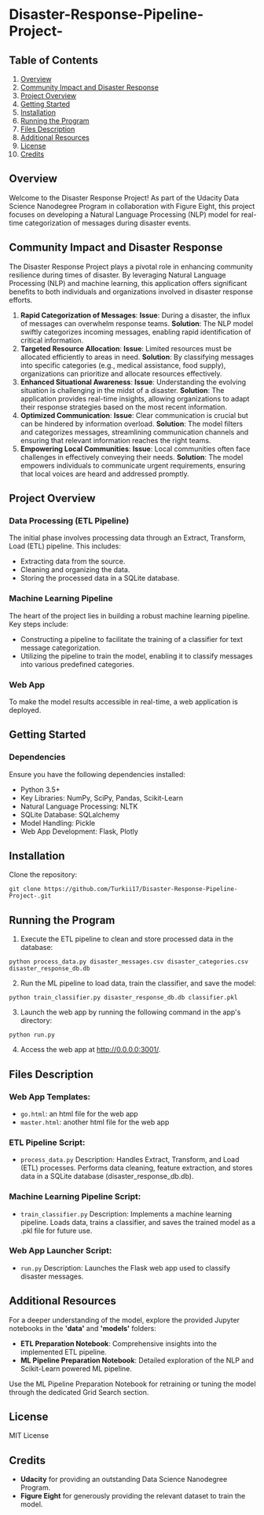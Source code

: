 # Disaster-Response-Pipeline-Project-

## Table of Contents
1. [Overview](#overview)
2. [Community Impact and Disaster Response](#community-impact-and-disaster-response)
3. [Project Overview](#project-overview)
4. [Getting Started](#getting-started)
5. [Installation](#installation)
6. [Running the Program](#running-the-program)
7. [Files Description](#files-description)
8. [Additional Resources](#additional-resources)
9. [License](#license)
10. [Credits](#credits)

## Overview
Welcome to the Disaster Response Project! As part of the Udacity Data Science Nanodegree Program in collaboration with Figure Eight, this project focuses on developing a Natural Language Processing (NLP) model for real-time categorization of messages during disaster events.

## Community Impact and Disaster Response
The Disaster Response Project plays a pivotal role in enhancing community resilience during times of disaster. By leveraging Natural Language Processing (NLP) and machine learning, this application offers significant benefits to both individuals and organizations involved in disaster response efforts.

1. **Rapid Categorization of Messages**:
**Issue**: During a disaster, the influx of messages can overwhelm response teams.
**Solution**: The NLP model swiftly categorizes incoming messages, enabling rapid identification of critical information.
2. **Targeted Resource Allocation**:
**Issue**: Limited resources must be allocated efficiently to areas in need.
**Solution**: By classifying messages into specific categories (e.g., medical assistance, food supply), organizations can prioritize and allocate resources effectively.
3. **Enhanced Situational Awareness**:
**Issue**: Understanding the evolving situation is challenging in the midst of a disaster.
**Solution**: The application provides real-time insights, allowing organizations to adapt their response strategies based on the most recent information.
4. **Optimized Communication**:
**Issue**: Clear communication is crucial but can be hindered by information overload.
**Solution**: The model filters and categorizes messages, streamlining communication channels and ensuring that relevant information reaches the right teams.
5. **Empowering Local Communities**:
**Issue**: Local communities often face challenges in effectively conveying their needs.
**Solution**: The model empowers individuals to communicate urgent requirements, ensuring that local voices are heard and addressed promptly.




## Project Overview
### Data Processing (ETL Pipeline)
The initial phase involves processing data through an Extract, Transform, Load (ETL) pipeline. This includes:

* Extracting data from the source.
* Cleaning and organizing the data.
* Storing the processed data in a SQLite database.
  
###  Machine Learning Pipeline
The heart of the project lies in building a robust machine learning pipeline. Key steps include:

* Constructing a pipeline to facilitate the training of a classifier for text message categorization.
* Utilizing the pipeline to train the model, enabling it to classify messages into various predefined categories.
  
### Web App
To make the model results accessible in real-time, a web application is deployed.

## Getting Started

### Dependencies
Ensure you have the following dependencies installed:

* Python 3.5+
* Key Libraries: NumPy, SciPy, Pandas, Scikit-Learn
* Natural Language Processing: NLTK
* SQLite Database: SQLalchemy
* Model Handling: Pickle
* Web App Development: Flask, Plotly


## Installation
Clone the repository:
```
git clone https://github.com/Turkii17/Disaster-Response-Pipeline-Project-.git
```


## Running the Program
1. Execute the ETL pipeline to clean and store processed data in the database:
```
python process_data.py disaster_messages.csv disaster_categories.csv disaster_response_db.db
```
2. Run the ML pipeline to load data, train the classifier, and save the model:
```
python train_classifier.py disaster_response_db.db classifier.pkl
```
3. Launch the web app by running the following command in the app's directory:
```
python run.py
```
4. Access the web app at http://0.0.0.0:3001/.

## Files Description
### Web App Templates:
* `go.html`: an html file for the web app
* `master.html`: another html file for the web app
  
### ETL Pipeline Script:

* `process_data.py`
Description: Handles Extract, Transform, and Load (ETL) processes.
Performs data cleaning, feature extraction, and stores data in a SQLite database (disaster_response_db.db).

### Machine Learning Pipeline Script:

* `train_classifier.py`
Description: Implements a machine learning pipeline.
Loads data, trains a classifier, and saves the trained model as a .pkl file for future use.

### Web App Launcher Script:

* `run.py`
Description: Launches the Flask web app used to classify disaster messages.

## Additional Resources
For a deeper understanding of the model, explore the provided Jupyter notebooks in the **'data'** and **'models'** folders:
* **ETL Preparation Notebook**: Comprehensive insights into the implemented ETL pipeline.
* **ML Pipeline Preparation Notebook**: Detailed exploration of the NLP and Scikit-Learn powered ML pipeline.
  
Use the ML Pipeline Preparation Notebook for retraining or tuning the model through the dedicated Grid Search section.

## License
MIT License

## Credits
* **Udacity** for providing an outstanding Data Science Nanodegree Program.
* **Figure Eight** for generously providing the relevant dataset to train the model.


